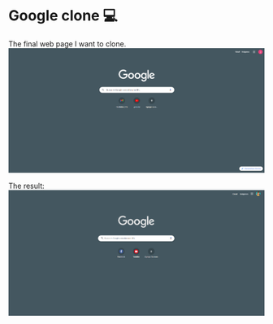 # Google clone 💻
The final web page I want to clone. 
![img](./assets/Real.png)

The result: 
![img-result](./assets/result.png)